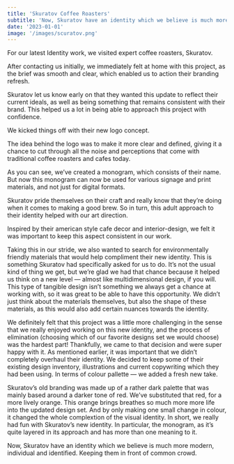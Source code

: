 ```yaml
---
title: 'Skuratov Coffee Roasters'
subtitle: 'Now, Skuratov have an identity which we believe is much more modern, individual and identified. Keeping them in front of common crowd.'
date: '2023-01-01'
image: '/images/scuratov.png'
---
```


For our latest Identity work, we visited expert coffee roasters, Skuratov.

After contacting us initially, we immediately felt at home with this project, as the brief was smooth and clear, which enabled us to action their branding refresh.

Skuratov let us know early on that they wanted this update to reflect their current ideals, as well as being something that remains consistent with their brand. This helped us a lot in being able to approach this project with confidence.

We kicked things off with their new logo concept.

The idea behind the logo was to make it more clear and defined, giving it a chance to cut through all the noise and perceptions that come with traditional coffee roasters and cafes today.

As you can see, we’ve created a monogram, which consists of their name. But now this monogram can now be used for various signage and print materials, and not just for digital formats.

Skuratov pride themselves on their craft and really know that they’re doing when it comes to making a good brew. So in turn, this adult approach to their identity helped with our art direction.

Inspired by their american style cafe decor and interior-design, we felt it was important to keep this aspect consistent in our work.

Taking this in our stride, we also wanted to search for environmentally friendly materials that would help compliment their new identity. This is something Skuratov had specifically asked for us to do. It’s not the usual kind of thing we get, but we’re glad we had that chance because it helped us think on a new level — almost like multidimensional design, if you will.
This type of tangible design isn’t something we always get a chance at working with, so it was great to be able to have this opportunity.
We didn’t just think about the materials themselves, but also the shape of these materials, as this would also add certain nuances towards the identity.

We definitely felt that this project was a little more challenging in the sense that we really enjoyed working on this new identity, and the process of elimination (choosing which of our favorite designs set we would choose) was the hardest part! Thankfully, we came to that decision and were super happy with it.
As mentioned earlier, it was important that we didn’t completely overhaul their identity. We decided to keep some of their existing design inventory, illustrations and current copywriting which they had been using.
In terms of colour pallette — we added a fresh new take.

Skuratov’s old branding was made up of a rather dark palette that was mainly based around a darker tone of red. We’ve substituted that red, for a more lively orange.
This orange brings breathes so much more more life into the updated design set. And by only making one small change in colour, it changed the whole complextion of the visual identity.
In short, we really had fun with Skuratov’s new identity. In particular, the monogram, as it’s quite layered in its approach and has more than one meaning to it.

Now, Skuratov have an identity which we believe is much more modern, individual and identified. Keeping them in front of common crowd.